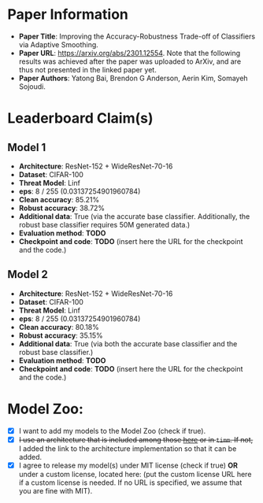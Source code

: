 # Paper Information

- **Paper Title**: Improving the Accuracy-Robustness Trade-off of Classifiers via Adaptive Smoothing.
- **Paper URL**: https://arxiv.org/abs/2301.12554. Note that the following results was achieved after the paper was uploaded to ArXiv, and are thus not presented in the linked paper yet.
- **Paper Authors**: Yatong Bai, Brendon G Anderson, Aerin Kim, Somayeh Sojoudi.

# Leaderboard Claim(s)

## Model 1

- **Architecture**: ResNet-152 + WideResNet-70-16
- **Dataset**: CIFAR-100
- **Threat Model**: Linf
- **eps**: 8 / 255 (0.03137254901960784)
- **Clean accuracy**: 85.21%
- **Robust accuracy**: 38.72%
- **Additional data**: True (via the accurate base classifier. Additionally, the robust base classifier requires 50M generated data.)
- **Evaluation method**: **TODO**
- **Checkpoint and code**: **TODO** (insert here the URL for the checkpoint and the code.)

## Model 2

- **Architecture**: ResNet-152 + WideResNet-70-16
- **Dataset**: CIFAR-100
- **Threat Model**: Linf
- **eps**: 8 / 255 (0.03137254901960784)
- **Clean accuracy**: 80.18%
- **Robust accuracy**: 35.15%
- **Additional data**: True (via both the accurate base classifier and the robust base classifier.)
- **Evaluation method**: **TODO**
- **Checkpoint and code**: **TODO** (insert here the URL for the checkpoint and the code.)

# Model Zoo:

- [x] I want to add my models to the Model Zoo (check if true).
- [x] <del>I use an architecture that is included among those [here](https://github.com/RobustBench/robustbench/tree/master/robustbench/model_zoo/architectures) or in `timm`. If not,</del> I added the link to the architecture implementation so that it can be added.
- [x] I agree to release my model(s) under MIT license (check if true) **OR** under a custom license, located here: (put the custom license URL here if a custom license is needed. If no URL is specified, we assume that you are fine with MIT).
